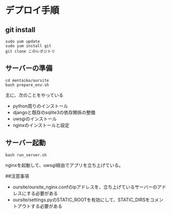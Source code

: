 # デプロイ手順
## git install

```
sudo yum update
sudo yum install git
git clone このレポジトリ
```

## サーバーの準備
```
cd mentaiko/oursite
bash prepare_env.sh
```
主に、次のことをやっている
- python周りのインストール
- djangoと既存のsqlite3の依存関係の整備
- uwsgiのインストール
- nginxのインストールと設定

## サーバー起動
```
bash run_server.sh
```
nginxを起動して、uwsgi経由でアプリを立ち上げている。

##注意事項
- oursite/oursite_nginx.confのipアドレスを、立ち上げているサーバーのアドレスにする必要がある
- oursite/settings.pyのSTATIC_ROOTを有効にして、STATIC_DIRSをコメントアウトする必要がある
